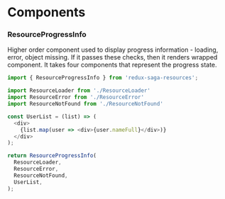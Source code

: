 # Components

### ResourceProgressInfo

Higher order component used to display progress information - loading, error, object missing. If it passes these checks, then it renders wrapped component. It takes four components that represent the progress state.

```javascript
import { ResourceProgressInfo } from 'redux-saga-resources';

import ResourceLoader from './ResourceLoader'
import ResourceError from './ResourceError'
import ResourceNotFound from './ResourceNotFound'

const UserList = (list) => (
  <div>
    {list.map(user => <div>{user.nameFull}</div>)}
  </div>
);

return ResourceProgressInfo(
  ResourceLoader,
  ResourceError,
  ResourceNotFound,
  UserList,
);
```

